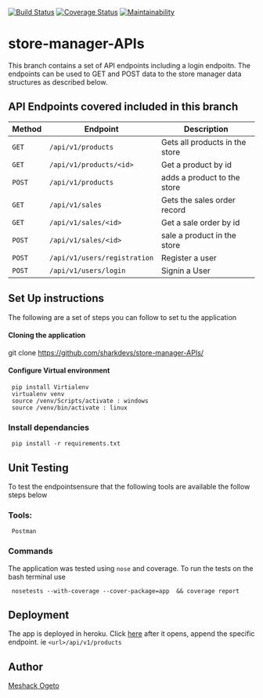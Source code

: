 [![Build Status](https://travis-ci.org/sharkdevs/store-manager-APIs.svg?branch=ft-user-login-161342592)](https://travis-ci.org/sharkdevs/store-manager-APIs)
[![Coverage Status](https://coveralls.io/repos/github/sharkdevs/store-manager-APIs/badge.svg?branch=ft-user-login-161342592)](https://coveralls.io/github/sharkdevs/store-manager-APIs?branch=ft-user-login-161342592)
[![Maintainability](https://api.codeclimate.com/v1/badges/38e88c5668ba8d8b0045/maintainability)](https://codeclimate.com/github/sharkdevs/store-manager-APIs/maintainability) 
# store-manager-APIs
This branch contains a set of API endpoints including a login endpoitn. The endpoints can be used to GET and POST data to the store manager data structures as described below.

## API Endpoints covered included in this branch


| Method        |       Endpoint                |         Description               |
| ------------- |       -------------           |         -------------             |
| `GET`         | `/api/v1/products`            |  Gets all products in the store   |
| `GET`         | `/api/v1/products/<id>`       | Get a product by id               |
| `POST`        | `/api/v1/products`            |   adds a product to the store     |
| `GET`         | `/api/v1/sales`               |  Gets the sales order record      |
| `GET`         | `/api/v1/sales/<id>`          | Get a sale order by id            |
| `POST`        | `/api/v1/sales/<id>`          |   sale a product in the store     |
| `POST`        | `/api/v1/users/registration`  |  Register a user                  |
| `POST`        | `/api/v1/users/login`         | Signin a User                     |

## Set Up instructions
The following are a set of steps you can follow to set tu the application
#### Cloning the application
git clone https://github.com/sharkdevs/store-manager-APIs/

 #### Configure Virtual environment
     pip install Virtialenv
     virtualenv venv
     source /venv/Scripts/activate : windows  
     source /venv/bin/activate : linux

   ### Install dependancies
     pip install -r requirements.txt
    
## Unit Testing
To test the endpointsensure that the following tools are available the follow steps below
   ### Tools:
     Postman
### Commands
  The application was tested using `nose` and coverage. To run the tests on the bash terminal use
     
     nosetests --with-coverage --cover-package=app  && coverage report
     
## Deployment

The app is deployed in heroku. Click [here](https://shark-store-manager.herokuapp.com/)
after it opens, append the specific endpoint. 
ie `<url>/api/v1/products`

## Author

[Meshack Ogeto ](https://github.com/sharkdevs)
